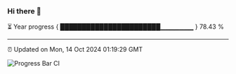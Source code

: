 ### Hi there 👋

⏳ Year progress { ███████████████████████▁▁▁▁▁▁▁ } 78.43 %

---

⏰ Updated on Mon, 14 Oct 2024 01:19:29 GMT

![Progress Bar CI](https://github.com/liununu/liununu/workflows/Progress%20Bar%20CI/badge.svg)

